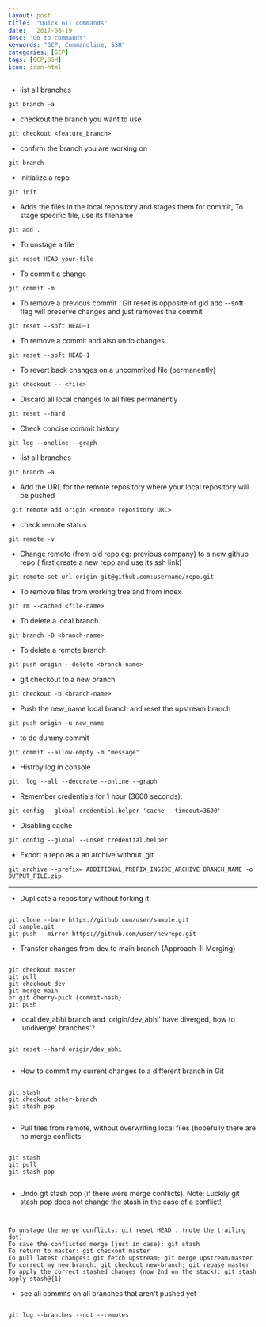 ```yaml
---
layout: post
title:  "Quick GIT commands"
date:   2017-06-19
desc: "Go to commands"
keywords: "GCP, Commandline, SSH"
categories: [GCP]
tags: [GCP,SSH]
icon: icon-html
---
```


<ul>
    <li> list all branches </li>  
</ul>

```
git branch –a

```
<ul>
    <li> checkout the branch you want to use  </li>  
</ul>

```
git checkout <feature_branch>

```
<ul>
    <li> confirm the branch you are working on  </li>  
</ul>

```
git branch 

```

<ul>
    <li> Initialize a repo </li>  
</ul>

```
git init 

```

<ul>
    <li> Adds the files in the local repository and stages them for commit, 
        To stage specific file, use its filename </li>  
</ul>

```
git add .

```

<ul>
    <li>  To unstage a file </li>  
</ul>

```
git reset HEAD your-file

```

<ul>
    <li> To commit a change </li>  
</ul>

```
git commit -m

```

<ul>
    <li> To remove a previous commit . Git reset is opposite of gid add
     --soft flag will preserve changes and just removes the commit</li>  
</ul>

```
git reset --soft HEAD~1

```

<ul>
    <li> To remove a commit and also undo changes.</li>  
</ul>

```
git reset --soft HEAD~1

```


<ul>
    <li> To revert back changes on a uncommited file (permanently) </li>  
</ul>

```
git checkout -- <file>

```

<ul>
    <li> Discard all local changes to all files permanently </li>  
</ul>

```
git reset --hard

```

<ul>
    <li> Check concise commit history </li>  
</ul>

```
git log --oneline --graph 

```

<ul>
    <li> list all branches </li>  
</ul>

```
git branch –a

```

<ul>
    <li>Add the URL for the remote repository where your local repository will be pushed </li>  
</ul>

```
 git remote add origin <remote repository URL>

```

<ul>
    <li> check remote status </li>  
</ul>

```
git remote -v

```

<ul>
    <li> Change remote (from old repo eg: previous company) to a new github repo ( first create a new repo and use its ssh link) </li>  
</ul>

```
git remote set-url origin git@github.com:username/repo.git

```

<ul>
    <li> To remove files from working tree and from index </li>  
</ul>

```
git rm --cached <file-name>

```

<ul>
    <li> To delete a local branch </li>  
</ul>

```
git branch -D <branch-name>

```

<ul>
    <li> To delete a remote branch </li>  
</ul>

```
git push origin --delete <branch-name>

```

<ul>
    <li> git checkout to a new branch </li>  
</ul>

```
git checkout -b <branch-name>

```

<ul>
    <li> Push the  new_name local branch and reset the upstream branch </li>  
</ul>

```
git push origin -u new_name

```
<ul>
    <li> to do dummy commit </li>  
</ul>

```
git commit --allow-empty -m "message"

```

<ul>
    <li> Histroy log in console </li>  
</ul>

```
git  log --all --decorate --online --graph

```


<ul>
    <li> Remember credentials for 1 hour (3600 seconds):</li>  
</ul>

```
git config --global credential.helper 'cache --timeout=3600' 

```

<ul>
    <li> Disabling cache</li>
</ul>

```
git config --global --unset credential.helper

``` 
<ul>
    <li> Export a repo as a an archive without .git </li>
</ul>

```
git archive --prefix= ADDITIONAL_PREFIX_INSIDE_ARCHIVE BRANCH_NAME -o OUTPUT_FILE.zip

``` 
---


<ul>
    <li> Duplicate a repository without forking it </li>  
</ul>

```

git clone --bare https://github.com/user/sample.git
cd sample.git
git push --mirror https://github.com/user/newrepo.git

```

<ul>
    <li> Transfer changes from dev to main branch (Approach-1: Merging) </li>  
</ul>

```

git checkout master
git pull
git checkout dev
git merge main 
or git cherry-pick {commit-hash}
git push

```

<ul>
    <li> local dev_abhi branch and 'origin/dev_abhi' have diverged, how to 'undiverge' branches'? </li>  
</ul>

```

git reset --hard origin/dev_abhi


```

<ul>
    <li> How to commit my current changes to a different branch in Git </li>  
</ul>

```

git stash
git checkout other-branch
git stash pop


```

<ul>
    <li> Pull files from remote, without overwriting local files (hopefully there are no merge conflicts </li>  
</ul>

```

git stash
git pull
git stash pop


```

<ul>
    <li> Undo git stash pop (if there were merge conflicts). Note: Luckily git stash pop does not change the stash in the case of a conflict!   </li>  
</ul>

```


To unstage the merge conflicts: git reset HEAD . (note the trailing dot)
To save the conflicted merge (just in case): git stash
To return to master: git checkout master
To pull latest changes: git fetch upstream; git merge upstream/master
To correct my new branch: git checkout new-branch; git rebase master
To apply the correct stashed changes (now 2nd on the stack): git stash apply stash@{1}

```

<ul>
    <li> see all commits on all branches that aren't pushed yet </li>  
</ul>

```

git log --branches --not --remotes


```



